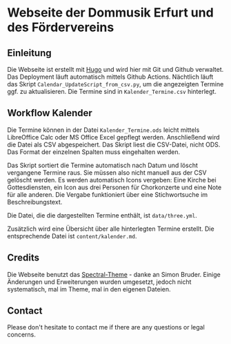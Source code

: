 # Webseite der Dommusik Erfurt und des Fördervereins

## Einleitung

Die Webseite ist erstellt mit [Hugo](https://gohugo.io/) und wird hier mit Git und Github verwaltet.
Das Deployment läuft automatisch mittels Github Actions. Nächtlich läuft das Skript `Calendar_UpdateScript_from_csv.py`,
um die angezeigten Termine ggf. zu aktualisieren. Die Termine sind in `Kalender_Termine.csv` hinterlegt.

## Workflow Kalender

Die Termine können in der Datei `Kalender_Termine.ods` leicht mittels LibreOffice Calc oder
MS Office Excel gepflegt werden. Anschließend wird die Datei als CSV abgespeichert. Das Skript
liest die CSV-Datei, nicht ODS. Das Format der einzelnen Spalten muss eingehalten werden.

Das Skript sortiert die Termine automatisch nach Datum und löscht vergangene Termine raus. Sie müssen
also nicht manuell aus der CSV gelöscht werden. Es werden automatisch Icons vergeben: Eine Kirche bei Gottesdiensten,
ein Icon aus drei Personen für Chorkonzerte und eine Note für alle anderen. Die Vergabe funktioniert über
eine Stichwortsuche im Beschreibungstext.

Die Datei, die die dargestellten Termine enthält, ist `data/three.yml`.

Zusätzlich wird eine Übersicht über alle hinterlegten Termine erstellt. Die entsprechende Datei ist
`content/kalender.md`.

## Credits

Die Webseite benutzt das [Spectral-Theme](https://github.com/sbruder/spectral/tree/master) - danke an Simon Bruder.
Einige Änderungen und Erweiterungen wurden umgesetzt, jedoch nicht systematisch, mal im Theme, mal in den
eigenen Dateien.

## Contact

Please don't hesitate to contact me if there are any questions or legal concerns.
